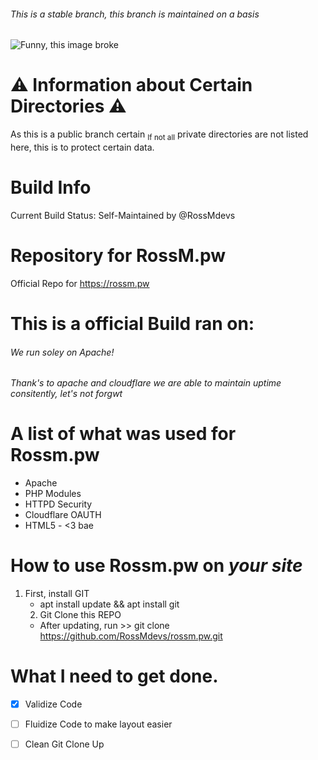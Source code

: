 ###### This is a stable branch, this branch is maintained on a basis
![Funny, this image broke](https://i.rossm.pw/448563.png)

# :warning: Information about Certain Directories :warning:
As this is a public branch certain <sub>If not all</sub> private directories are not listed here, this is to protect certain data.

# Build Info
Current Build Status: Self-Maintained by @RossMdevs

# Repository for RossM.pw   
Official Repo for https://rossm.pw

# This is a official Build ran on: 


###### We run soley on  Apache!
###### Thank's to apache and cloudflare we are able to maintain uptime consitently, let's not forgwt

# A list of what was used for Rossm.pw
- Apache
- PHP Modules
- HTTPD Security
 - Cloudflare OAUTH
 - HTML5 - <3 bae


# How to use Rossm.pw on _your site_

1. First, install GIT
     - apt install update && apt install git
     2. Git Clone this REPO 
     - After updating, run >> git clone https://github.com/RossMdevs/rossm.pw.git
     

# What I need to get done. 
- [X] Validize Code      
- [ ] Fluidize Code to make layout easier
- [ ] Clean Git Clone Up
     
     
